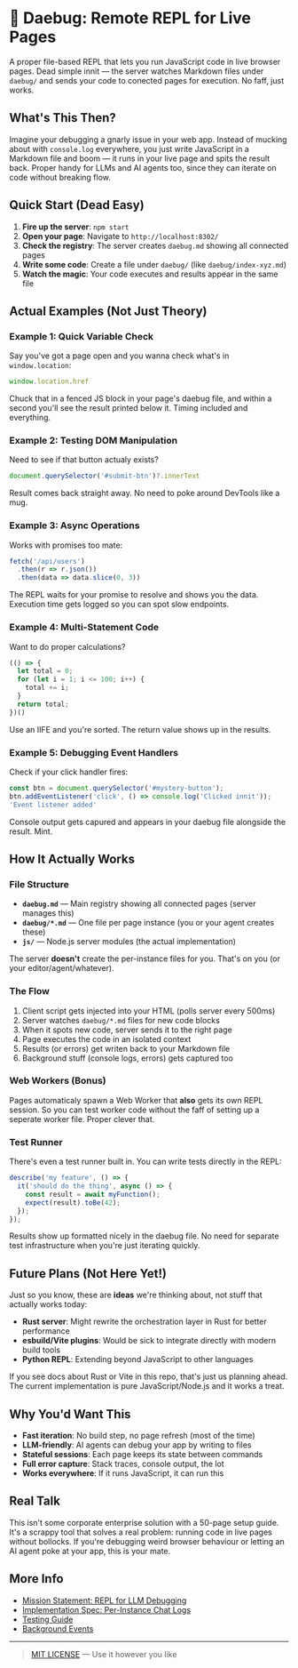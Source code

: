 # 👾 Daebug: Remote REPL for Live Pages

A proper file-based REPL that lets you run JavaScript code in live browser pages. Dead simple innit — the server watches Markdown files under `daebug/` and sends your code to conected pages for execution. No faff, just works.

## What's This Then?

Imagine your debugging a gnarly issue in your web app. Instead of mucking about with `console.log` everywhere, you just write JavaScript in a Markdown file and boom — it runs in your live page and spits the result back. Proper handy for LLMs and AI agents too, since they can iterate on code without breaking flow.

## Quick Start (Dead Easy)

1. **Fire up the server**: `npm start`
2. **Open your page**: Navigate to `http://localhost:8302/`
3. **Check the registry**: The server creates `daebug.md` showing all connected pages
4. **Write some code**: Create a file under `daebug/` (like `daebug/index-xyz.md`)
5. **Watch the magic**: Your code executes and results appear in the same file

## Actual Examples (Not Just Theory)

### Example 1: Quick Variable Check

Say you've got a page open and you wanna check what's in `window.location`:

```js
window.location.href
```

Chuck that in a fenced JS block in your page's daebug file, and within a second you'll see the result printed below it. Timing included and everything.

### Example 2: Testing DOM Manipulation

Need to see if that button actualy exists?

```js
document.querySelector('#submit-btn')?.innerText
```

Result comes back straight away. No need to poke around DevTools like a mug.

### Example 3: Async Operations

Works with promises too mate:

```js
fetch('/api/users')
  .then(r => r.json())
  .then(data => data.slice(0, 3))
```

The REPL waits for your promise to resolve and shows you the data. Execution time gets logged so you can spot slow endpoints.

### Example 4: Multi-Statement Code

Want to do proper calculations?

```js
(() => {
  let total = 0;
  for (let i = 1; i <= 100; i++) {
    total += i;
  }
  return total;
})()
```

Use an IIFE and you're sorted. The return value shows up in the results.

### Example 5: Debugging Event Handlers

Check if your click handler fires:

```js
const btn = document.querySelector('#mystery-button');
btn.addEventListener('click', () => console.log('Clicked innit'));
'Event listener added'
```

Console output gets capured and appears in your daebug file alongside the result. Mint.

## How It Actually Works

### File Structure

- **`daebug.md`** — Main registry showing all connected pages (server manages this)
- **`daebug/*.md`** — One file per page instance (you or your agent creates these)
- **`js/`** — Node.js server modules (the actual implementation)

The server **doesn't** create the per-instance files for you. That's on you (or your editor/agent/whatever).

### The Flow

1. Client script gets injected into your HTML (polls server every 500ms)
2. Server watches `daebug/*.md` files for new code blocks
3. When it spots new code, server sends it to the right page
4. Page executes the code in an isolated context
5. Results (or errors) get writen back to your Markdown file
6. Background stuff (console logs, errors) gets captured too

### Web Workers (Bonus)

Pages automaticaly spawn a Web Worker that **also** gets its own REPL session. So you can test worker code without the faff of setting up a seperate worker file. Proper clever that.

### Test Runner

There's even a test runner built in. You can write tests directly in the REPL:

```js
describe('my feature', () => {
  it('should do the thing', async () => {
    const result = await myFunction();
    expect(result).toBe(42);
  });
});
```

Results show up formatted nicely in the daebug file. No need for separate test infrastructure when you're just iterating quickly.

## Future Plans (Not Here Yet!)

Just so you know, these are **ideas** we're thinking about, not stuff that actually works today:

- **Rust server**: Might rewrite the orchestration layer in Rust for better performance
- **esbuild/Vite plugins**: Would be sick to integrate directly with modern build tools
- **Python REPL**: Extending beyond JavaScript to other languages

If you see docs about Rust or Vite in this repo, that's just us planning ahead. The current implementation is pure JavaScript/Node.js and it works a treat.

## Why You'd Want This

- **Fast iteration**: No build step, no page refresh (most of the time)
- **LLM-friendly**: AI agents can debug your app by writing to files
- **Stateful sessions**: Each page keeps its state between commands
- **Full error capture**: Stack traces, console output, the lot
- **Works everywhere**: If it runs JavaScript, it can run this

## Real Talk

This isn't some corporate enterprise solution with a 50-page setup guide. It's a scrappy tool that solves a real problem: running code in live pages without bollocks. If you're debugging weird browser behaviour or letting an AI agent poke at your app, this is your mate.

## More Info

- [Mission Statement: REPL for LLM Debugging](docs/0-mission.md)
- [Implementation Spec: Per-Instance Chat Logs](docs/1-jsrepl.md)
- [Testing Guide](docs/1.2-testing.md)
- [Background Events](docs/1.4-background-events.md)

---

> [MIT LICENSE](LICENSE) — Use it however you like
